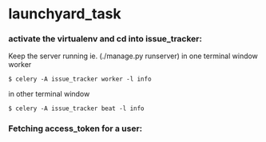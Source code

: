 # launchyard_task

### activate the virtualenv and cd into issue_tracker:
Keep the server running ie. (./manage.py runserver)
in one terminal window worker
```
$ celery -A issue_tracker worker -l info
```
in other terminal window
```
$ celery -A issue_tracker beat -l info
```
### Fetching access_token for a user:
